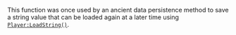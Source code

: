 This function was once used by an ancient data persistence method to save
a string value that can be loaded again at a later time using
[`Player:LoadString()`](https://create.roblox.com/docs/reference/engine/classes/Player#LoadString).